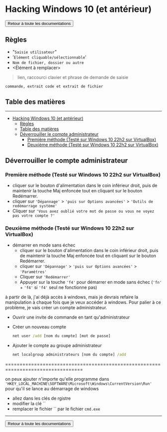# Hacking Windows 10 (et antérieur)

<a href="https://florobart.github.io/Documentations/"><button type="button">Retour à toute les documentations</button></a>

## Règles

- "`Saisie utilisateur`"
- '`Elément cliquable/sélectionnable`'
- `Nom de fichier, dossier ou autre`
- <Élément à remplacer>

> lien, raccourci clavier et phrase de demande de saisie

```txt
commande, extrait code et extrait de fichier
```

<div class="page"></div>

## Table des matières

****

- [Hacking Windows 10 (et antérieur)](#hacking-windows-10-et-antérieur)
  - [Règles](#règles)
  - [Table des matières](#table-des-matières)
  - [Déverrouiller le compte administrateur](#déverrouiller-le-compte-administrateur)
    - [Première méthode (Testé sur Windows 10 22h2 sur VirtualBox)](#première-méthode-testé-sur-windows-10-22h2-sur-virtualbox)
    - [Deuxième méthode (Testé sur Windows 10 22h2 sur VirtualBox)](#deuxième-méthode-testé-sur-windows-10-22h2-sur-virtualbox)

<div class="page"></div>

## Déverrouiller le compte administrateur

### Première méthode (Testé sur Windows 10 22h2 sur VirtualBox)

- cliquer sur le bouton d'alimentation dans le coin inférieur droit, puis de maintenir la touche Maj enfoncée tout en cliquant sur le bouton Redémarrer.
- cliquer sur `'Dépannage'` > `'puis sur Options avancées'` > `'Outils de redémarrage système'`
- Cliquer sur `'Vous avez oublié votre mot de passe ou vous ne voyez pas votre compte ?'`

### Deuxième méthode (Testé sur Windows 10 22h2 sur VirtualBox)

- démarrer en mode sans échec
  - cliquer sur le bouton d'alimentation dans le coin inférieur droit, puis de maintenir la touche Maj enfoncée tout en cliquant sur le bouton Redémarrer.
  - cliquer sur `'Dépannage'` > `'puis sur Options avancées'` > `'Paramètres'`
  - Cliquer sur `'Redémarrer'`
  - Appuyer sur la touche `'f4'` pour démarrer en mode sans échec (`'fn'` + `'f4'` si `'f4'` seul ne fonctionne pas)

à partir de là, j'ai déjà accès à windows, mais je devrais refaire la manipulation à chaque fois que je veux accéder à windows. Pour palier à ce problème, je vais créer un compte administrateur.

- Ouvrir une invite de commande en tant qu'administrateur
- Créer un nouveau compte

  ```cmd
  net user /add [nom du compte] [mot de passe]
  ```

- Ajouter le compte au groupe administrateur

  ```cmd
  net localgroup administrateurs [nom du compte] /add
  ```

=================================================================================

on peux ajouter n'importe qu'elle programme dans `'HKEY_LOCAL_MACHINE\SOFTWARE\Microsoft\Windows\CurrentVersion\Run'` pour qu'il se lance au démarrage de windows

- allez dans les clés de rgistre
- modifier la clé ``
- remplacer le fichier `` par le fichier `cmd.exe`

****

<a href="https://florobart.github.io/Documentations/"><button type="button">Retour à toute les documentations</button></a>
